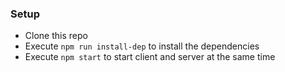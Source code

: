 ### Setup

- Clone this repo
- Execute `npm run install-dep` to install the dependencies
- Execute `npm start` to start client and server at the same time
